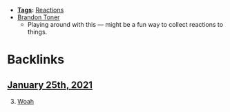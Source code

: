 - **[Tags](<Tags.md>):** [Reactions](<Reactions.md>)
- [Brandon Toner](<Brandon Toner.md>)
    - Playing around with this — might be a fun way to collect reactions to things.

# Backlinks
## [January 25th, 2021](<January 25th, 2021.md>)
3. [Woah](<Woah.md>)

